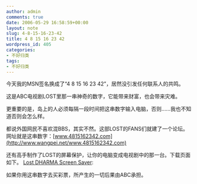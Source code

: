 ```yaml
---
author: admin
comments: true
date: 2006-05-29 16:58:59+00:00
layout: note
slug: 4-8-15-16-23-42
title: 4 8 15 16 23 42
wordpress_id: 405
categories:
- 不好归类
tags:
- 不好归类
---
```


今天我的MSN签名换成了“4 8 15 16 23 42”，居然没引发任何联系人的共鸣。

这是ABC电视剧LOST里那一串神奇的数字，它能带来财富，也会带来灾难。

更重要的是，岛上的人必须每隔一段时间把这串数字输入电脑，否则……我也不知道否则会怎么样。

都说外国网民不喜欢混BBS，其实不然。这部LOST的FANS们就建了一个论坛。网址就是这串数字：[www.4815162342.com](http://www.wangpei.net/www.4815162342.com)

还有高手制作了LOST的屏幕保护，让你的电脑变成电视剧中的那一台。下载页面如下。
[Lost DHARMA Screen Saver](http://www.e-axis.com/lost/index.htm):

如果你用这串数字去买彩票，所产生的一切后果由ABC承担。
